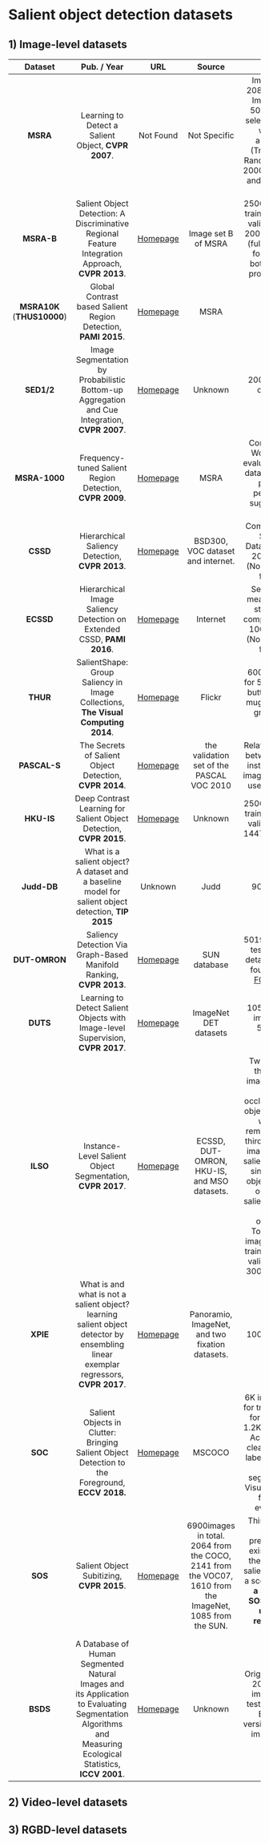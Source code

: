 # Salient object detection datasets

## 1) Image-level datasets

Dataset|Pub. / Year|URL|Source|Info.
:-: | :-: | :-: | :-: | :-:
**MSRA**|Learning to Detect a Salient Object, **CVPR 2007**.|Not Found|Not Specific| Image set A: 20840 images, Image set B: 5000 images selected from A with less ambiguity. (Training set: Randomly select 2000 from set A, and 1000 from set B)
**MSRA-B**|Salient Object Detection: A Discriminative Regional Feature Integration Approach, **CVPR 2013**.|[Homepage](https://people.cs.umass.edu/~hzjiang/drfi/)|Image set B of MSRA|2500 images for training, 500 for validation, and 2000 for testing (full list can be found at the bottom of the project page.)
**MSRA10K**<br>(**THUS10000**)|Global Contrast based Salient Region Detection, **PAMI 2015**.|[Homepage](https://mmcheng.net/msra10k/)|MSRA|--
**SED1/2**|Image Segmentation by Probabilistic Bottom-up Aggregation and Cue Integration, **CVPR 2007**.|[Homepage](http://www.wisdom.weizmann.ac.il/~vision/Seg_Evaluation_DB/index.html)|Unknown|200 images, 1 or 2 clear objects.
**MSRA-1000**|Frequency-tuned Salient Region Detection, **CVPR 2009**.|[Homepage](https://ivrlwww.epfl.ch/supplementary_material/RK_CVPR09/) |MSRA| Contour label. Work that be evaluated on this dataset has less power of  persuasion, suggested by CMM.
**CSSD**|Hierarchical Saliency Detection, **CVPR 2013**.|[Homepage](http://www.cse.cuhk.edu.hk/leojia/projects/hsaliency/) |BSD300, VOC dataset and internet.| Complex Scene Saliency Dataset(CSSD). 200 images.(Normally used for test.)
**ECSSD**|Hierarchical Image Saliency Detection on Extended CSSD, **PAMI 2016**.|[Homepage](http://www.cse.cuhk.edu.hk/leojia/projects/hsaliency/dataset.html)|Internet| Semantically meaningful but structurally complex images. 1000 images.(Normally used for test.)
**THUR**|SalientShape: Group Saliency in Image Collections, **The Visual Computing 2014**.|[Homepage](https://mmcheng.net/gsal/)|Flickr| 6000+ images for 5 categories: butterfly, coffe mug, dog jump, griaffe, and plane.
**PASCAL-S**|The Secrets of Salient Object Detection, **CVPR 2014**.|[Homepage](http://cbi.gatech.edu/salobj/)|the validation set of the PASCAL VOC 2010| Relative saliency between salient instances. 850 images(Normally used for test.).
**HKU-IS**|Deep Contrast Learning for Salient Object Detection, **CVPR 2015**.|[Homepage](https://i.cs.hku.hk/~yzyu/research/deep_saliency.html)|Unknown| 2500 images for training, 500 for validation, and 1447 for testing.
**Judd-DB**|What is a salient object? A dataset and a baseline model for salient object detection, **TIP 2015**|Unknown|Judd|900 images.
**DUT-OMRON**|Saliency Detection Via Graph-Based Manifold Ranking, **CVPR 2013**.|[Homepage](http://saliencydetection.net/dut-omron/)|SUN database| 5019 images for testing. More details could be found in their [FCV paper](http://saliencydetection.net/dut-omron/download/FCV2014.pdf). 
**DUTS**|Learning to Detect Salient Objects with Image-level Supervision, **CVPR 2017**.|[Homepage](http://saliencydetection.net/duts/)|ImageNet DET datasets|10553 training images and 5019 test images. 
**ILSO**|Instance-Level Salient Object Segmentation, **CVPR 2017**.|[Homepage](http://www.sysu-hcp.net/instance-level-salient-object-segmentation/)|ECSSD, DUT-OMRON, HKU-IS, and MSO datasets.|Two-thirds of the chosen images contain multiple occluded salient object instances while the remaining one-third consists of images with no salient regions, a single salient object instance or multiple salient instances without occlusion. Totally 1000 images, 500 for training, 200 for validation, and 300 for testing.
**XPIE**|What is and what is not a salient object? learning salient object detector by ensembling linear exemplar regressors, **CVPR 2017**.|[Homepage](http://cvteam.net/projects/CVPR17-ELE/ELE.html)|Panoramio, ImageNet, and two fixation datasets.|10000 images.
**SOC**|Salient Objects in Clutter: Bringing Salient Object Detection to the Foreground, **ECCV 2018.**|[Homepage](http://dpfan.net/SOCBenchmark/)|MSCOCO|6K images(3.6K for training, 1.2K for validation, 1.2K for testing). Accurate and clear boundary label. instance-level segmentation. Visual attributes for result evaluation.
**SOS**|Salient Object Subitizing, **CVPR 2015**.|[Homepage](http://cs-people.bu.edu/jmzhang/sos.html)|6900images in total. 2064 from the COCO, 2141 from the VOC07, 1610 from the ImageNet, 1085 from the SUN.| This dataset is built for predicting the existence and the number of salient objects in a scene. **MSO is a subset of SOS, which is used for reasonable testing.**
**BSDS**|A Database of Human Segmented Natural Images and its Application to Evaluating Segmentation Algorithms and Measuring Ecological Statistics, **ICCV 2001**.|[Homepage](https://www2.eecs.berkeley.edu/Research/Projects/CS/vision/bsds/)|Unknown| Original version: 200 training images, 100 testing images. Extented version: 200 test images were added.


## 2) Video-level datasets
## 3) RGBD-level datasets
